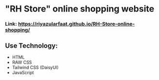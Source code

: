 # "RH Store" online shopping website
### Link: https://riyazularfaat.github.io/RH-Store-online-shopping/
## Use Technology:
- HTML
- RAW CSS
- Tailwind CSS (DaisyUI)
- JavaScript

